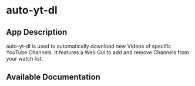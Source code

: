 # auto-yt-dl

## App Description

auto-yt-dl is used to automatically download new Videos of specific YouTube Channels. It features a Web Gui to add and remove Channels from your watch list.

## Available Documentation

